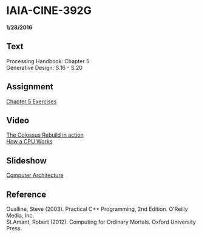 # IAIA-CINE-392G
**1/28/2016**

## Text
Processing Handbook: Chapter 5  
Generative Design: S.16 - S.20    

## Assignment
[Chapter 5 Exercises](../assignment/A2-Chapter5-Exercise.md)  

## Video  
[The Colossus Rebuild in action](https://www.youtube.com/watch?v=zU__wmX2v6Y)  
[How a CPU Works](https://www.youtube.com/watch?v=cNN_tTXABUA)  

## Slideshow    
[Computer Architecture](https://docs.google.com/presentation/d/1weZveqmutLlR6a-S4uW6m-9_mZS-2SiRGxBp-kOZY3g/pub?start=false&loop=false&delayms=3000&slide=id.g1084fd050e_0_35)

## Reference  
Oualline, Steve (2003). Practical C++ Programming, 2nd Edition. O'Reilly Media, Inc.  
St.Amant, Robert (2012). Computing for Ordinary Mortals. Oxford University Press.   
